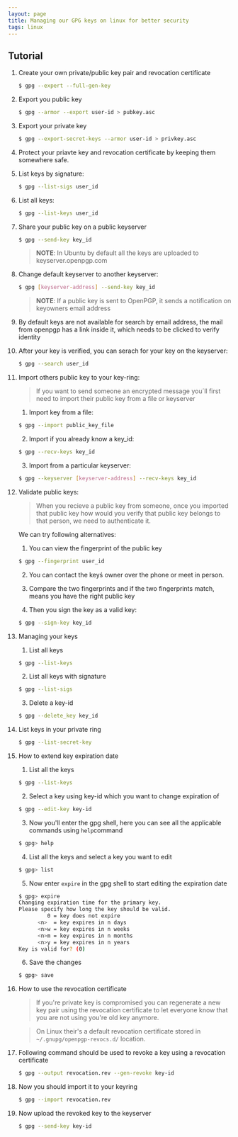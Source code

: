 ```yaml
---
layout: page
title: Managing our GPG keys on linux for better security
tags: linux
---
```

## Tutorial


1. Create your own private/public key pair and revocation certificate
	```bash
	$ gpg --expert --full-gen-key	
	```
2. Export you public key
	```bash
	$ gpg --armor --export user-id > pubkey.asc
	```
3. Export your private key
	```bash
	$ gpg --export-secret-keys --armor user-id > privkey.asc
	```
4. Protect your priavte key and revocation certificate by keeping them somewhere safe.
5. List keys by signature:
	```bash
	$ gpg --list-sigs user_id
	```
6. List all keys:
	```bash
	$ gpg --list-keys user_id
	```
	
7. Share your public key on a public keyserver
	```bash
	$ gpg --send-key key_id
	```
	
	>**NOTE**: In Ubuntu by default all the keys are uploaded to keyserver.openpgp.com

8. Change default keyserver to another keyserver:
	```bash
	$ gpg [keyserver-address] --send-key key_id
	```
	
	>**NOTE**: If a public key is sent to OpenPGP, it sends a notification 
	on keyowners email address

9. By default keys are not available for search by email address, the mail
   from openpgp has a link inside it, which needs to be clicked to verify identity

10. After your key is verified, you can serach for your key on the keyserver:
	```bash
	$ gpg --search user_id
	```
	
11. Import others public key to your key-ring:
	>If you want to send someone an encrypted message you´ll first need to import
	their public key from a file or keyserver
	
	1. Import key from a file:
	```bash
	$ gpg --import public_key_file
	```

	2. Import if you already know a key_id:
	```bash
	$ gpg --recv-keys key_id
	```

	3. Import from a particular keyserver:
	```bash
	$ gpg --keyserver [keyserver-address] --recv-keys key_id
	```

12. Validate public keys:
	>When you recieve a public key from someone, once you imported that public key
	how would you verify that public key belongs to that person, we need to authenticate it.


	We can try following alternatives:
	1. You can view the fingerprint of the public key
	```bash
	$ gpg --fingerprint user_id
	```

	2. You can contact the keyś owner over the phone or meet in person.
	
	3. Compare the two fingerprints and if the two fingerprints match, means you have the right public key
	
	5. Then you sign the key as a valid key:
	```bash
	$ gpg --sign-key key_id
	```


13. Managing your keys

	1. List all keys
	```bash
	$ gpg --list-keys
	```

	2. List all keys with signature
	```bash
	$ gpg --list-sigs
	```

	3. Delete a key-id
	```bash
	$ gpg --delete_key key_id
	```

14. List keys in your private ring
	```bash
	$ gpg --list-secret-key
	```

15. How to extend key expiration date
	1. List all the keys
	```bash
	$ gpg --list-keys
	```
	
	2. Select a key using key-id which you want to change expiration of
	```bash
	$ gpg --edit-key key-id
	```
	
	3. Now you'll enter the gpg shell, here you can see all the applicable commands using `help`command
	```bash
	$ gpg> help
	```
	
	4. List all the keys and select a key you want to edit
	```bash
	$ gpg> list
	```
	
	5. Now enter  `expire` in the gpg shell to start editing the expiration date
	```bash
	$ gpg> expire
	Changing expiration time for the primary key.
	Please specify how long the key should be valid.
			 0 = key does not expire
		  <n>  = key expires in n days
		  <n>w = key expires in n weeks
		  <n>m = key expires in n months
		  <n>y = key expires in n years
	Key is valid for? (0)
	```
	
	6. Save the changes
	```bash
	$ gpg> save
	```

16. How to use the revocation certificate
	> If you're private key is compromised you can regenerate a new key pair using the revocation certificate to let everyone know that you are not using you're old key anymore.
	
	> On Linux their's a default revocation certificate stored in `~/.gnupg/openpgp-revocs.d/` location.

17. Following command should be used to revoke a key using a revocation certificate
	```bash
	$ gpg --output revocation.rev --gen-revoke key-id
	```
18. Now you should import it to your keyring
	```bash
	$ gpg --import revocation.rev
	```
19. Now upload the revoked key to the keyserver
	```bash
	$ gpg --send-key key-id
	```
	
